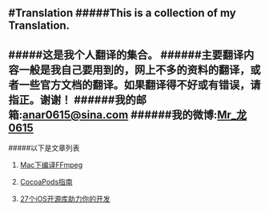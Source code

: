 #Translation
#####This is a collection of my Translation.
--
#####这是我个人翻译的集合。
######主要翻译内容一般是我自己要用到的，网上不多的资料的翻译，或者一些官方文档的翻译。如果翻译得不好或有错误，请指正。谢谢！
######我的邮箱:[anar0615@sina.com](mailto:anar0615@sina.com)
######我的微博:[Mr_龙0615](http://weibo.com/409498119)
--
#####以下是文章列表
1. [Mac下编译FFmpeg](https://github.com/Kito0615/Translations/blob/master/TranslationFiles/CompilationGuideForMacOS.md)

2. [CocoaPods指南](https://github.com/Kito0615/Translations/blob/master/TranslationFiles/CocoaPodsGuides.md)

3. [27个iOS开源库助力你的开发](https://github.com/Kito0615/Translations/blob/master/TranslationFiles/27_iOS_open_source_libriraries_to_skyrocket_your_development.md)
